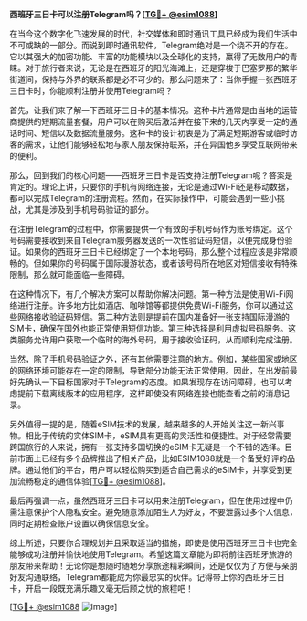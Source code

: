 **西班牙三日卡可以注册Telegram吗？[[TG💪+ @esim1088](https://t.me/s/esim1088)]**

在当今这个数字化飞速发展的时代，社交媒体和即时通讯工具已经成为我们生活中不可或缺的一部分。而说到即时通讯软件，Telegram绝对是一个绕不开的存在。它以其强大的加密功能、丰富的功能模块以及全球化的支持，赢得了无数用户的青睐。对于旅行者来说，无论是在西班牙的阳光海滩上，还是穿梭于巴塞罗那的繁华街道间，保持与外界的联系都是必不可少的。那么问题来了：当你手握一张西班牙三日卡时，你能顺利注册并使用Telegram吗？

首先，让我们来了解一下西班牙三日卡的基本情况。这种卡片通常是由当地的运营商提供的短期流量套餐，用户可以在购买后激活并在接下来的几天内享受一定的通话时间、短信以及数据流量服务。这种卡的设计初衷是为了满足短期游客或临时访客的需求，让他们能够轻松地与家人朋友保持联系，并在异国他乡享受互联网带来的便利。

那么，回到我们的核心问题——西班牙三日卡是否支持注册Telegram呢？答案是肯定的。理论上讲，只要你的手机有网络连接，无论是通过Wi-Fi还是移动数据，都可以完成Telegram的注册流程。然而，在实际操作中，可能会遇到一些小挑战，尤其是涉及到手机号码验证的部分。

在注册Telegram的过程中，你需要提供一个有效的手机号码作为账号绑定。这个号码需要接收到来自Telegram服务器发送的一次性验证码短信，以便完成身份验证。如果你的西班牙三日卡已经绑定了一个本地号码，那么整个过程应该是非常顺畅的。但如果你的号码属于国际漫游状态，或者该号码所在地区对短信接收有特殊限制，那么就可能面临一些障碍。

在这种情况下，有几个解决方案可以帮助你解决问题。第一种方法是使用Wi-Fi网络进行注册。许多地方比如酒店、咖啡馆等都提供免费Wi-Fi服务，你可以通过这些网络接收验证码短信。第二种方法则是提前在国内准备好一张支持国际漫游的SIM卡，确保在国外也能正常使用短信功能。第三种选择是利用虚拟号码服务。这类服务允许用户获取一个临时的海外号码，用于接收验证码，从而顺利完成注册。

当然，除了手机号码验证之外，还有其他需要注意的地方。例如，某些国家或地区的网络环境可能存在一定的限制，导致部分功能无法正常使用。因此，在出发前最好先确认一下目标国家对于Telegram的态度。如果发现存在访问障碍，也可以考虑提前下载离线版本的应用程序，这样即使没有网络连接也能查看之前的消息记录。

另外值得一提的是，随着eSIM技术的发展，越来越多的人开始关注这一新兴事物。相比于传统的实体SIM卡，eSIM具有更高的灵活性和便捷性。对于经常需要跨国旅行的人来说，拥有一张支持多国切换的eSIM卡无疑是一个不错的选择。目前市面上已经有多个品牌推出了相关产品，比如ESIM1088就是一个备受好评的品牌。通过他们的平台，用户可以轻松购买到适合自己需求的eSIM卡，并享受到更加流畅稳定的通信体验[[TG💪+ @esim1088](https://t.me/s/esim1088)]。

最后再强调一点，虽然西班牙三日卡可以用来注册Telegram，但在使用过程中仍需注意保护个人隐私安全。避免随意添加陌生人为好友，不要泄露过多个人信息，同时定期检查账户设置以确保信息安全。

综上所述，只要你合理规划并且采取适当的措施，即使是使用西班牙三日卡也完全能够成功注册并愉快地使用Telegram。希望这篇文章能为即将前往西班牙旅游的朋友带来帮助！无论你是想随时随地分享旅途精彩瞬间，还是仅仅为了方便与亲朋好友沟通联络，Telegram都能成为你最忠实的伙伴。记得带上你的西班牙三日卡，开启一段既充满乐趣又毫无后顾之忧的旅程吧！

[[TG💪+ @esim1088](https://t.me/s/esim1088) ![Image](https://i.postimg.cc/4NQfJmqS/Snipaste-2025-05-13-00-14-12.png)]